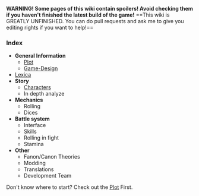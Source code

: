 

**WARNING! Some pages of this wiki contain spoilers! Avoid checking them if you haven't finished the latest build of the game!**
==This wiki is GREATLY UNFINISHED. You can do pull requests and ask me to give you editing rights if you want to help!==
### Index

- **General Information**
	- [Plot](./General/Plot.md#)
	- [Game-Design](./General/Game-Design.md#)
 - [Lexica](./Lexica)
- **Story**
	- [Characters](./Story/Characters.md#)
	- In depth analyze
- **Mechanics**
	- Rolling
	- Dices
- **Battle system**
	- Interface
	- Skills
	- Rolling in fight
	- Stamina
- **Other**
	- Fanon/Canon Theories
	- Modding
	- Translations
	- Development Team

Don't know where to start? Check out the [Plot](./General/Plot.md#) First.